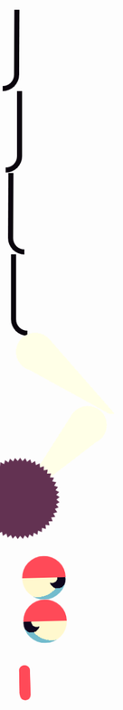 <div class="mosquito">
  <div class="mosquito__leftLeg mosquito__leftLeg_back"></div>
  <div class="mosquito__leftLeg mosquito__leftLeg_front"></div>
  <div class="mosquito__rightLeg mosquito__rightLeg_back"></div>
  <div class="mosquito__rightLeg mosquito__rightLeg_front"></div>
  <div class="mosquito__leftWing"></div>
  <div class="mosquito__rightWing"></div>
  <div class="mosquito__body"></div>

  <div class="mosquito__face">
    <div class="mosquito__leftEye"></div>
    <div class="mosquito__rightEye"></div>
    <div class="mosquito__nose">
      <div></div>
    </div>
  </div>
</div>

<style>
  .demo {
    background-color: #ffe329;
  }

  .demo * {
    position: absolute;
  }
  .demo *::before, .demo *::after {
    position: absolute;
    content: '';
  }

  .mosquito {
    top: 50%; left: 50%;
    
    --animation: 5s linear infinite;
    animation: mosquitoTranslate var(--animation),
              mosquitoRotate var(--animation);
  }
  @keyframes mosquitoTranslate {
    /* left */
    0%, 100% { translate: -21vw 4vw; }
    5% { translate: -22vw 5vw; }
    10% { translate: -21vw 4vw; }
    15% { translate: -22vw 3vw; }
    20% { translate: -23vw 4vw; }
    25% { translate: -22vw 3vw; }
    30% { translate: -21vw 4vw; }
    
    /* top center */
    40% { translate: -4vw -12vw; }
    
    /* right */
    50% { translate: 24vw 4vw; }
    55% { translate: 25vw 5vw; }
    60% { translate: 24vw 4vw; }
    65% { translate: 23vw 5vw; }
    70% { translate: 24vw 4vw; }
    75% { translate: 25vw 3vw; }
    80% { translate: 24vw 4vw; }
    
    /* bottom center */
    90% { translate: 9vw 14vw; }
  }
  @keyframes mosquitoRotate {
    /* left */
    0%, 100% { rotate: 0deg; }
    5% { rotate: -14deg; }
    15% { rotate: 5deg; }
    20% { rotate: -17deg; }
    30% { rotate: 5deg; }
    
    /* top center */
    40% { rotate: -17deg; }
    45% { rotate: 4deg; }

    /* right */
    55% { rotate: -16deg; }
    65% { rotate: 4deg; }
    70% { rotate: -21deg; }
    75% { rotate: 0deg; }
    85% { rotate: -24deg; }

    /* bottom center */
    95% { rotate: 0deg; }
  }

  /* LEFT LEGS */
  .mosquito__leftLeg {
    width: 3vw; height: 15vw;
    box-sizing: border-box;
    border-radius: 0 0 99em;
    border-width: 0 1vw 1vw 0;
    border-style: solid;
    border-color: #0a050d;
    transform-origin: top right;
  }
  .mosquito__leftLeg::before {
    bottom: -1vw; left: -0.5vw;
    width: 1vw;
    aspect-ratio: 1/1;
    border-radius: 50%;
    background: #0a050d;
  }
  .mosquito__leftLeg_back {
    top: 3.5vw; left: -7.8vw;
    
    animation: mosquitoBackLeg var(--animation);
  }
  @keyframes mosquitoBackLeg {
    /* left */
    0%, 100% { rotate: 0deg; }
    5% { rotate: 16deg; }
    15% { rotate: -7deg; }
    20% { rotate: 19deg; }
    30% { rotate: -7deg; }
    
    /* top center */
    40% { rotate: 27deg; }
    45% { rotate: -6deg; }

    /* right */
    55% { rotate: 18deg; }
    65% { rotate: -6deg; }
    70% { rotate: 23deg; }
    75% { rotate: 0deg; }
    85% { rotate: 26deg; }

    /* bottom center */
    90% { rotate: 7deg; }
    95% { rotate: 0deg; }
  }
  .mosquito__leftLeg_front {
    top: 5vw; left: -5.5vw;

    animation: mosquitoFrontLeg var(--animation);
  }
  @keyframes mosquitoFrontLeg {
    /* left */
    0%, 100% { rotate: 0deg; }
    5% { rotate: 14deg; }
    15% { rotate: -5deg; }
    20% { rotate: 17deg; }
    30% { rotate: -5deg; }
    
    /* top center */
    40% { rotate: 25deg; }
    45% { rotate: -4deg; }

    /* right */
    55% { rotate: 16deg; }
    65% { rotate: -4deg; }
    70% { rotate: 21deg; }
    75% { rotate: 0deg; }
    85% { rotate: 24deg; }

    /* bottom center */
    90% { rotate: 5deg; }
    95% { rotate: 0deg; }
  }

  /* RIGHT LEGS */
  .mosquito__rightLeg {
    width: 3vw; height: 15vw;
    box-sizing: border-box;
    border-radius: 0 0 0 99em;
    border-width: 0 0 1vw 1vw;
    border-style: solid;
    border-color: #0a050d;
    transform-origin: top left;
  }
  .mosquito__rightLeg::before {
    bottom: -1vw; right: -0.5vw;
    width: 1vw;
    aspect-ratio: 1/1;
    border-radius: 50%;
    background: #0a050d;
  }
  .mosquito__rightLeg_back {
    top: 3.5vw; left: 4.5vw;
    
    animation: mosquitoBackLeg var(--animation);
  }
  .mosquito__rightLeg_front {
    top: 5vw; left: 2.1vw;
    
    animation: mosquitoFrontLeg var(--animation);
  }

  /* WINGS */
  .mosquito__leftWing {
    top: -21vw; left: -17vw;
    width: 18vw; height: 15vw;
    background: conic-gradient(from 299deg at 100% 100%, #ffffe7 20deg, transparent 0) 1vw 1vw no-repeat, radial-gradient(farthest-side, #ffffe7 100%, transparent) 0 0 / 7vw 7vw no-repeat;
    transform-origin: bottom right;

    animation: mosquitoLeftWing 0.2s linear infinite;
  }
  @keyframes mosquitoLeftWing {
    0% { rotate: 10deg; }
    50% { rotate: -15deg; }
  }
  .mosquito__rightWing {
    top: -21vw; left: -1vw;
    width: 18vw; height: 15vw;
    background: conic-gradient(from 41deg at 0% 100%, #ffffe7 20deg, transparent 0) -1vw 1vw no-repeat, radial-gradient(farthest-side, #ffffe7 100%, transparent) 11vw 0 / 7vw 7vw no-repeat;
    transform-origin: bottom left;

    animation: mosquitoRightWing 0.2s linear infinite;
  }
  @keyframes mosquitoRightWing {
    0% { rotate: -15deg; }
    50% { rotate: 10deg; }
  }

  /* BODY */
  .mosquito__body {
    width: 15vw;
    aspect-ratio: 1/1;
    background: #633252;
    translate: -50% -50%;
    clip-path: polygon(100.00% 50.00%,95.91% 52.89%,99.61% 56.27%,95.19% 58.62%,98.43% 62.43%,93.75% 64.21%,96.49% 68.41%,91.62% 69.59%,93.82% 74.09%,88.84% 74.65%,90.45% 79.39%,85.44% 79.32%,86.45% 84.23%,81.49% 83.53%,81.87% 88.53%,77.04% 87.21%,76.79% 92.22%,72.16% 90.31%,71.29% 95.24%,66.93% 92.77%,65.45% 97.55%,61.44% 94.55%,59.37% 99.11%,55.77% 95.64%,53.14% 99.90%,50.00% 96.00%,46.86% 99.90%,44.23% 95.64%,40.63% 99.11%,38.56% 94.55%,34.55% 97.55%,33.07% 92.77%,28.71% 95.24%,27.84% 90.31%,23.21% 92.22%,22.96% 87.21%,18.13% 88.53%,18.51% 83.53%,13.55% 84.23%,14.56% 79.32%,9.55% 79.39%,11.16% 74.65%,6.18% 74.09%,8.38% 69.59%,3.51% 68.41%,6.25% 64.21%,1.57% 62.43%,4.81% 58.62%,0.39% 56.27%,4.09% 52.89%,0.00% 50.00%,4.09% 47.11%,0.39% 43.73%,4.81% 41.38%,1.57% 37.57%,6.25% 35.79%,3.51% 31.59%,8.38% 30.41%,6.18% 25.91%,11.16% 25.35%,9.55% 20.61%,14.56% 20.68%,13.55% 15.77%,18.51% 16.47%,18.13% 11.47%,22.96% 12.79%,23.21% 7.78%,27.84% 9.69%,28.71% 4.76%,33.07% 7.23%,34.55% 2.45%,38.56% 5.45%,40.63% 0.89%,44.23% 4.36%,46.86% 0.10%,50.00% 4.00%,53.14% 0.10%,55.77% 4.36%,59.37% 0.89%,61.44% 5.45%,65.45% 2.45%,66.93% 7.23%,71.29% 4.76%,72.16% 9.69%,76.79% 7.78%,77.04% 12.79%,81.87% 11.47%,81.49% 16.47%,86.45% 15.77%,85.44% 20.68%,90.45% 20.61%,88.84% 25.35%,93.82% 25.91%,91.62% 30.41%,96.49% 31.59%,93.75% 35.79%,98.43% 37.57%,95.19% 41.38%,99.61% 43.73%,95.91% 47.11%);
  }

  /* FACE */
  .mosquito__face {
    top: 50%; left: 50%;

    animation: mosquitoFace var(--animation);
  }
  @keyframes mosquitoFace {
    0%, 100% { translate: 0vw 0vw; rotate: 0deg; }
    5% { translate: 0.3vw -0.7vw; rotate: 3deg; }
    10% { translate: 0.3vw -0.5vw; rotate: 11deg; }
    15% { translate: 2.7vw 0.2vw; rotate: 1deg; }
    20% { translate: 6.3vw -0.1vw; rotate: 7deg; }
    25% { translate: 5.6vw 0.3vw; rotate: 9deg; }
    35% { translate: 0.1vw 0.4vw; rotate: 3deg; }
    40% { translate: 0.3vw -0.8vw; rotate: 10deg; }
    50.4% { translate: -0.1vw 0.1vw; rotate: 3deg; }
    60% { translate: -1.1vw -0.2vw; rotate: 11deg; }
    65% { translate: -6.4vw -0.5vw; rotate: 4deg; }
    75% { translate: -0.5vw -0.1vw; rotate: 13deg; }
    80% { translate: -0.2vw 0.5vw; rotate: 7deg; }
    90% { translate: 0.5vw -0.4vw; rotate: 18deg; }
    95% { translate: -0.3vw 1.1vw; rotate: 10deg; }
  }
  .mosquito__leftEye {
    top: 0vw; left: -8.5vw;
    width: 8vw;
    aspect-ratio: 1/1;
    background: linear-gradient(#ff4a58 100%, transparent 0) 0 -4vw no-repeat,
        radial-gradient(farthest-side, #fff8ce 100%, transparent 0) 4.5vw 3vw / 2vw 2vw no-repeat,
        radial-gradient(farthest-side, #0f071e 100%, transparent 0) 5vw 3vw / 3vw 3vw no-repeat,
        radial-gradient(circle at 35% 40%, #fff8ce 61%, transparent 0), #73bccd;
    border-radius: 50%;
    translate: 0 -50%;

    animation: mosquitoLeftEye var(--animation);
  }
  @keyframes mosquitoLeftEye {
    /* left */
    0%, 15%, 25% { background-position: 0 -4vw, 4.5vw 3vw, 5vw 3vw, 0 0; }
    20% { background-position: 0 0, 4.5vw 3vw, 5vw 3vw, 0 0; }
    
    /* right */
    65%, 75%, 100% { background-position: 0 -4vw, 4.5vw 3vw, 5vw 3vw, 0 0; }
    70% { background-position: 0 0, 4.5vw 3vw, 5vw 3vw, 0 0; }
  }
  .mosquito__rightEye {
    top: 0vw; left: 0.5vw;
    width: 8vw;
    aspect-ratio: 1/1;
    background: linear-gradient(#ff4a58 100%, transparent 0) 0 -4vw no-repeat,
        radial-gradient(farthest-side, #fff8ce 100%, transparent 0) 1.5vw 3vw / 2vw 2vw no-repeat,
        radial-gradient(farthest-side, #0f071e 100%, transparent 0) 0vw 3vw / 3vw 3vw no-repeat,
        radial-gradient(circle at 65% 40%, #fff8ce 61%, transparent 0), #73bccd;
    border-radius: 50%;
    translate: 0 -50%;

    animation: mosquitoRightEye var(--animation);
  }
  @keyframes mosquitoRightEye {
    /* left */
    0%, 17%, 27% { background-position: 0 -4vw, 1.5vw 3vw, 0vw 3vw, 0 0; }
    22% { background-position: 0 0, 1.5vw 3vw, 0vw 3vw, 0 0; }
    
    /* right */
    67%, 77%, 100% { background-position: 0 -4vw, 1.5vw 3vw, 0vw 3vw, 0 0; }
    72% { background-position: 0 0, 1.5vw 3vw, 0vw 3vw, 0 0; }
  }

  /* NOSE */
  .mosquito__nose {
    top: -2.5vw;
    width: 2vw; height: 6vw;
    background: #ff4a58;
    border-radius: 99em;
    transform-origin: 1vw 1vw;
    translate: -50%;

    animation: mosquitoNose var(--animation);
  }
  @keyframes mosquitoNose {
    0%, 100% { rotate: 0deg; }
    5% { rotate: 5deg; }
    15% { rotate: -3deg; }
    20% { rotate: 2deg; }
    45% { rotate: -3deg; }
    60% { rotate: 3deg; }
    75% { rotate: -4deg; }
  }
  .mosquito__nose > div {
    top: 4vw;
    width: 2vw; height: 6.5vw;
    border-radius: 99em;
    transform-origin: 1vw 1vw;
    background: #ff4a58;

    animation: mosquitoNoseDiv var(--animation);
  }
  @keyframes mosquitoNoseDiv {
    0%, 100% { rotate: 0deg; }
    5% { rotate: -8deg; }
    15% { rotate: 4deg; }
    25% { rotate: -4deg; }
    30% { rotate: 2deg; }
    40% { rotate: -4deg; }
    45% { rotate: 7deg; }
    55% { rotate: -4deg; }
    80% { rotate: 6deg; }
    90% { rotate: -2deg; }
    95% { rotate: 2deg; }
  }
  .mosquito__nose > div::before {
    top: 4.5vw; left: 0;
    width: 2vw; height: 8vw;
    border-radius: 99em;
    transform-origin: 1vw 1vw;
    background: #ff4a58;

    animation: mosquitoNoseDivBefore var(--animation);
  }
  @keyframes mosquitoNoseDivBefore {
    0%, 100% { rotate: 0deg; }
    5% { rotate: -8deg; }
    10% { rotate: 7deg; }
    20% { rotate: -11deg; }
    30% { rotate: 9deg; }
    35% { rotate: -11deg; }
    45% { rotate: 10deg; }
    55% { rotate: -9deg; }
    60% { rotate: 9deg; }
    70% { rotate: -12deg; }
    80% { rotate: 8deg; }
    85% { rotate: -11deg; }
    95% { rotate: 10deg; }
  }
</style>